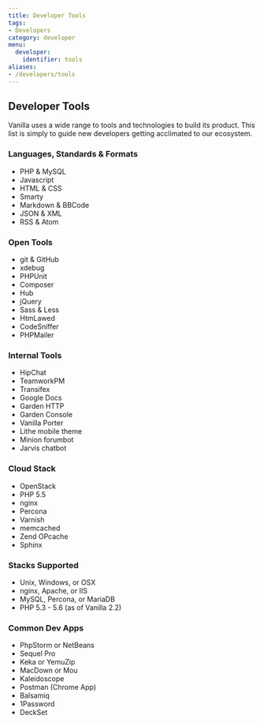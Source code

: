 ```yaml
---
title: Developer Tools
tags:
- Developers
category: developer
menu:
  developer:
    identifier: tools
aliases:
- /developers/tools
---
```

## Developer Tools

Vanilla uses a wide range to tools and technologies to build its product. This list is simply to guide new developers getting acclimated to our ecosystem.

### Languages, Standards & Formats

* PHP & MySQL
* Javascript
* HTML & CSS
* Smarty
* Markdown & BBCode
* JSON & XML
* RSS & Atom

### Open Tools

* git & GitHub
* xdebug
* PHPUnit
* Composer
* Hub
* jQuery
* Sass & Less
* HtmLawed
* CodeSniffer
* PHPMailer

### Internal Tools

* HipChat
* TeamworkPM
* Transifex
* Google Docs
* Garden HTTP
* Garden Console
* Vanilla Porter
* Lithe mobile theme
* Minion forumbot
* Jarvis chatbot

### Cloud Stack

* OpenStack
* PHP 5.5
* nginx
* Percona
* Varnish
* memcached
* Zend OPcache
* Sphinx

### Stacks Supported

* Unix, Windows, or OSX
* nginx, Apache, or IIS
* MySQL, Percona, or MariaDB
* PHP 5.3 - 5.6 (as of Vanilla 2.2)

### Common Dev Apps

* PhpStorm or NetBeans
* Sequel Pro
* Keka or YemuZip
* MacDown or Mou
* Kaleidoscope
* Postman (Chrome App)
* Balsamiq
* 1Password
* DeckSet

